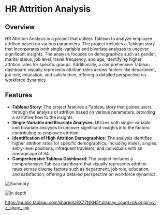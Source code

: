 # HR Attrition Analysis

## Overview

HR Attrition Analysis is a project that utilizes Tableau to analyze employee attrition based on various parameters. The project includes a Tableau story that incorporates both single-variable and bivariate analyses to uncover significant insights. The analysis focuses on demographics such as gender, marital status, job level, travel frequency, and age, identifying higher attrition rates for specific groups. Additionally, a comprehensive Tableau dashboard visually represents attrition rates across factors like department, job role, education, and satisfaction, offering a detailed perspective on workforce dynamics.

## Features

- **Tableau Story:** The project features a Tableau story that guides users through the analysis of attrition based on various parameters, providing a narrative flow to the insights.
- **Single-Variable and Bivariate Analyses:** Utilizes both single-variable and bivariate analyses to uncover significant insights into the factors contributing to employee attrition.
- **Identification of High Attrition Demographics:** The analysis identifies higher attrition rates for specific demographics, including males, singles, entry-level positions, infrequent travelers, and individuals with an average age of 34.
- **Comprehensive Tableau Dashboard:** The project includes a comprehensive Tableau dashboard that visually represents attrition rates across diverse factors such as department, job role, education, and satisfaction, offering a detailed perspective on workforce dynamics.

![Summary](https://github.com/MuskanKhandelia/HR_Attrition_Analysis/assets/65664089/a5960e67-4676-446a-9ff1-10a62760b774)

![In depth](https://github.com/MuskanKhandelia/HR_Attrition_Analysis/assets/65664089/aeee7942-5b47-4033-ab01-1923a1fa3f2e)

https://public.tableau.com/shared/J8XZ7NXH5?:display_count=n&:origin=viz_share_link
